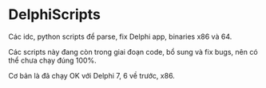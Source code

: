 # DelphiScripts
Các idc, python scripts để parse, fix Delphi app, binaries x86 và 64.

Các scripts này đang còn trong giai đoạn code, bổ sung và fix bugs, nên có thể chưa chạy đúng 100%.

Cơ bản là đã chạy OK với Delphi 7, 6 về trước, x86.
